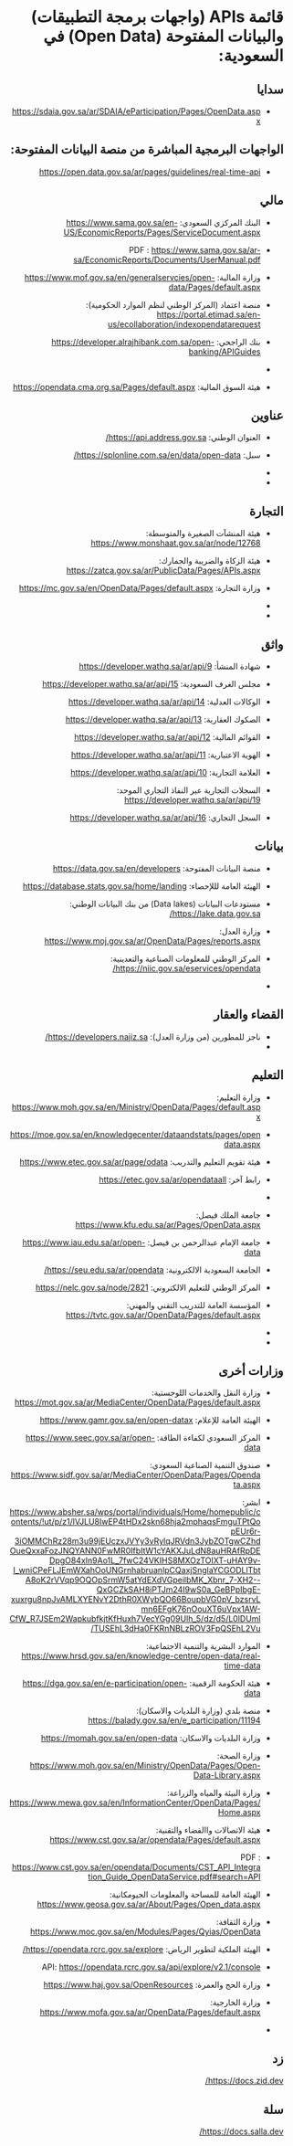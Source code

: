 

<div dir="rtl" markdown="1">

# قائمة APIs (واجهات برمجة التطبيقات) والبيانات المفتوحة (Open Data) في السعودية:
 


## سدايا
- https://sdaia.gov.sa/ar/SDAIA/eParticipation/Pages/OpenData.aspx


## الواجهات البرمجية المباشرة من منصة البيانات المفتوحة:
- https://open.data.gov.sa/ar/pages/guidelines/real-time-api

## مالي
- البنك المركزي السعودي: https://www.sama.gov.sa/en-US/EconomicReports/Pages/ServiceDocument.aspx
 - PDF : https://www.sama.gov.sa/ar-sa/EconomicReports/Documents/UserManual.pdf

 -  وزارة المالية: https://www.mof.gov.sa/en/generalservcies/open-data/Pages/default.aspx

 -  منصة اعتماد (المركز الوطني لنظم الموارد الحكومية): https://portal.etimad.sa/en-us/ecollaboration/indexopendatarequest

 -  بنك الراجحي: https://developer.alrajhibank.com.sa/open-banking/APIGuides

 -  

 -  هيئة السوق المالية: https://opendata.cma.org.sa/Pages/default.aspx
## عناوين
- العنوان الوطني: https://api.address.gov.sa/

- سبل: https://splonline.com.sa/en/data/open-data/

- 
- 

## التجارة
- هيئة المنشآت الصغيرة والمتوسطة: https://www.monshaat.gov.sa/ar/node/12768


- هيئة الزكاة والضريبة والجمارك: https://zatca.gov.sa/ar/PublicData/Pages/APIs.aspx

- وزارة التجارة: https://mc.gov.sa/en/OpenData/Pages/default.aspx

- 

- 
## واثق

- شهادة المنشأ: https://developer.wathq.sa/ar/api/9

- مجلس الغرف السعودية: https://developer.wathq.sa/ar/api/15

- الوكالات العدلية: https://developer.wathq.sa/ar/api/14

- الصكوك العقارية: https://developer.wathq.sa/ar/api/13

- القوائم المالية: https://developer.wathq.sa/ar/api/12 

- الهوية الاعتبارية: https://developer.wathq.sa/ar/api/11

- العلامة التجارية: https://developer.wathq.sa/ar/api/10

- السجلات التجارية عبر النفاذ التجاري الموحد: https://developer.wathq.sa/ar/api/19

- السجل التجاري: https://developer.wathq.sa/ar/api/16

## بيانات
- منصة البيانات المفتوحة: https://data.gov.sa/en/developers
 
- الهيئة العامة لللإحصاء: https://database.stats.gov.sa/home/landing
 
- مستودعات البيانات (Data lakes) من بنك البيانات الوطني: https://lake.data.gov.sa/
 
- وزارة العدل: https://www.moj.gov.sa/ar/OpenData/Pages/reports.aspx

- المركز الوطني للمعلومات الصناعية والتعدينية: https://niic.gov.sa/eservices/opendata/
- 
 
## القضاء والعقار
- ناجز للمطورين (من وزارة العدل): https://developers.najiz.sa/
- 
## التعليم
- وزارة التعليم: https://www.moh.gov.sa/en/Ministry/OpenData/Pages/default.aspx
- https://moe.gov.sa/en/knowledgecenter/dataandstats/pages/opendata.aspx

- هيئة تقويم التعليم والتدريب: https://www.etec.gov.sa/ar/page/odata
- رابط آخر: https://etec.gov.sa/ar/opendataall

- 

- جامعة الملك فيصل: https://www.kfu.edu.sa/ar/Pages/OpenData.aspx

- جامعة الإمام عبدالرحمن بن فيصل: https://www.iau.edu.sa/ar/open-data

- الجامعة السعودية الالكترونية: https://seu.edu.sa/ar/opendata/

- المركز الوطني للتعليم الالكتروني: https://nelc.gov.sa/node/2821

- المؤسسة العامة للتدريب التقني والمهني: https://tvtc.gov.sa/ar/OpenData/Pages/default.aspx

- 

- 
## وزارات أخرى
- وزارة النقل والخدمات اللوجستية: https://mot.gov.sa/ar/MediaCenter/OpenData/Pages/default.aspx

- الهيئة العامة للإعلام: https://www.gamr.gov.sa/en/open-datax

- المركز السعودي لكفاءة الطاقة: https://www.seec.gov.sa/ar/open-data

- صندوق التنمية الصناعية السعودي: https://www.sidf.gov.sa/ar/MediaCenter/OpenData/Pages/Opendata.aspx

- ابشر: https://www.absher.sa/wps/portal/individuals/Home/homepublic/contents/!ut/p/z1/lVJLU8IwEP4tHDx2skn68hja2mphaqsFmguTPtQopEUr6r-3iOMMChRz28m3u99jEUczxJVYy3vRylqJRVdn3JybZOTgwCZhdOueQxxaFozJNQYANN0FwMR0IfbItW1cYAKXJuLdN8auHRAfRpDEDpgO84xIn9Ao1L_7fwC24VKIHS8MXOzTOIXT-uHAY9v-I_wniCPeFLJEmWXahOoUNGrnhabruanlpCQaxjSnglaYCGODLlTbtA8oK2rVVqp9OQOpSrmW5atYdEXdVGpeilbMK_Xbnr_7-XH2--QxGCZkSAH8iPTJm24I9wS0a_GeBPpIbgE-xuxrgu8npJvAMLXYENvY2DthR0XWybQO66BoupbVG0pV_bzsrvLmn6EFgK76nOouXT6uVpx1AW-CfW_R7JSEm2WapkubfkjtKfHuxh7VecYGg09Ulh_5/dz/d5/L0lDUmlTUSEhL3dHa0FKRnNBLzROV3FpQSEhL2Vu/

- الموارد البشرية والتنمية الاجتماعية: https://www.hrsd.gov.sa/en/knowledge-centre/open-data/real-time-data

- هيئة الحكومة الرقمية: https://dga.gov.sa/en/e-participation/open-data

- منصة بلدي (وزارة البلديات والاسكان): https://balady.gov.sa/en/e_participation/11194
- وزارة البلديات والاسكان: https://momah.gov.sa/en/open-data

- وزارة الصحة: https://www.moh.gov.sa/en/Ministry/OpenData/Pages/Open-Data-Library.aspx

- وزارة البيئة والمياه والزراعة: https://www.mewa.gov.sa/en/InformationCenter/OpenData/Pages/Home.aspx

- هيئة الاتصالات واالفضاء والتقنية: https://www.cst.gov.sa/ar/opendata/Pages/default.aspx
- PDF : https://www.cst.gov.sa/en/opendata/Documents/CST_API_Integration_Guide_OpenDataService.pdf#search=API

- الهيئة العامة للمساحة والمعلومات الجيومكانية: https://www.geosa.gov.sa/ar/About/Pages/Open_data.aspx

- وزارة الثقافة: https://www.moc.gov.sa/en/Modules/Pages/Qyias/OpenData

- الهيئة الملكية لتطوير الرياض: https://opendata.rcrc.gov.sa/explore/
- API: https://opendata.rcrc.gov.sa/api/explore/v2.1/console

- وزارة الحج والعمرة: https://www.haj.gov.sa/OpenResources

- وزارة الخارجية: https://www.mofa.gov.sa/ar/OpenData/Pages/default.aspx

- 
## زد
https://docs.zid.dev/


## سلة

https://docs.salla.dev/
</div>
